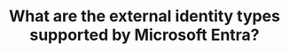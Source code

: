 ---
title: "What are the external identity types supported by Microsoft Entra?"
type: "question"
layout: "multiple"
answers:
    - id: answer1
      title: "B2B"
      correct: true

    - id: answer2
      title: "Device identity"
      explain: "Device identity is not an external identity type supported by Microsoft Entra."

    - id: answer3
      title: "B2C"
      correct: true

    - id: answer4
      title: "Application identity"
      explain: "Application identity is not an external identity type supported by Microsoft Entra."
---